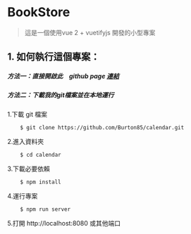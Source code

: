 # BookStore 
>這是一個使用vue 2 + vuetifyjs 開發的小型專案

## 1.  如何執行這個專案：

##### 方法一：直接開啟此　github page <a href="https://burton85.github.io/calendar/">連結</a>
    
##### 方法二：下載我的git檔案並在本地運行
    
1.下載 git 檔案
    
```
    $ git clone https://github.com/Burton85/calendar.git
```
    
2.進入資料夾
    
```
    $ cd calendar
```
    
3.下載必要依賴
    
```
    $ npm install
 ```
    
4.運行專案
    
```
    $ npm run server
```
    
5.打開 http://localhost:8080 或其他端口

    

    
